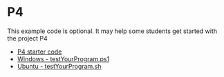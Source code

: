 # P4

This example code is optional. It may help some students get started with the project P4

* [P4 starter code](./Program.cs)
* [Windows - testYourProgram.ps1](./testYourProgram.ps1)
* [Ubuntu - testYourProgram.sh](./testYourProgram.sh)